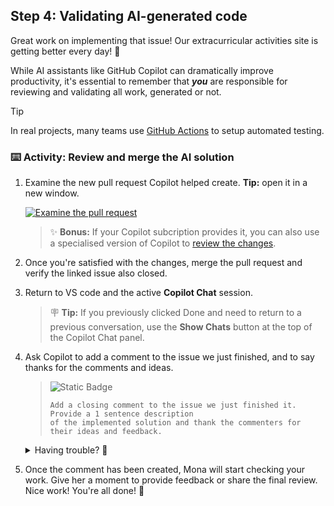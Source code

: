 ## Step 4: Validating AI-generated code

Great work on implementing that issue! Our extracurricular activities site is getting better every day! 💚

While AI assistants like GitHub Copilot can dramatically improve productivity, it's essential to remember that **_you_** are responsible for reviewing and validating all work, generated or not.

> [!tip]
> In real projects, many teams use [GitHub Actions](https://github.com/features/actions) to setup automated testing.

### :keyboard: Activity: Review and merge the AI solution

1. Examine the new pull request Copilot helped create. **Tip:** open it in a new window.

   [![Examine the pull request](https://img.shields.io/badge/-Open%20Pull%20Request-1f883d?logo=github)]({{{pull_request_url}}})

   > ✨ **Bonus:** If your Copilot subcription provides it, you can also use a specialised version of Copilot to [review the changes](https://docs.github.com/en/copilot/using-github-copilot/code-review/using-copilot-code-review?tool=webui).

2. Once you're satisfied with the changes, merge the pull request and verify the linked issue also closed.

3. Return to VS code and the active **Copilot Chat** session.

   > 🪧 **Tip:** If you previously clicked Done and need to return to a previous conversation, use the **Show Chats** button at the top of the Copilot Chat panel.

4. Ask Copilot to add a comment to the issue we just finished, and to say thanks for the comments and ideas.

   > ![Static Badge](https://img.shields.io/badge/-Prompt-text?style=social&logo=github%20copilot)
   >
   > ```prompt
   > Add a closing comment to the issue we just finished it. Provide a 1 sentence description
   > of the implemented solution and thank the commenters for their ideas and feedback.
   > ```

   <details>
   <summary>Having trouble? 🤷</summary><br/>

   Some things to check

   - Is your MCP Server still running?
   - Check what information is passed to the MCP server calls - is Copilot using the correct repository?
   - Did Copilot comment on the bug report?
   </details>

5. Once the comment has been created, Mona will start checking your work. Give her a moment to provide feedback or share the final review. Nice work! You're all done! 🎉
